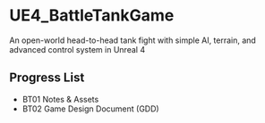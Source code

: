 # UE4_BattleTankGame
An open-world head-to-head tank fight with simple AI, terrain, and advanced control system in Unreal 4
## Progress List
* BT01 Notes & Assets
* BT02 Game Design Document (GDD)
